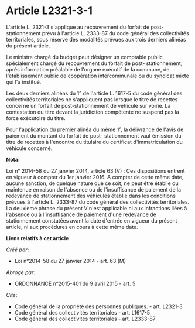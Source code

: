 # Article L2321-3-1

L'article L. 2321-3 s'applique au recouvrement du forfait de post-stationnement prévu à l'article L. 2333-87 du code général
des collectivités territoriales, sous réserve des modalités prévues aux trois derniers alinéas du présent article. 

Le ministre chargé du budget peut désigner un comptable public spécialement chargé du recouvrement du forfait de post-
stationnement, après information préalable de l'organe exécutif de la commune, de l'établissement public de coopération
intercommunale ou du syndicat mixte qui l'a institué. 

Les deux derniers alinéas du 1° de l'article L. 1617-5 du code général des collectivités territoriales ne s'appliquent pas
lorsque le titre de recettes concerne un forfait de post-stationnement de véhicule sur voirie. La contestation du titre
devant la juridiction compétente ne suspend pas la force exécutoire du titre. 

Pour l'application du premier alinéa du même 1°, la délivrance de l'avis de paiement du montant du forfait de post-
stationnement vaut émission du titre de recettes à l'encontre du titulaire du certificat d'immatriculation du véhicule
concerné.

**Nota:**

Loi n° 2014-58 du 27 janvier 2014, article 63 (V) : Ces dispositions entrent en vigueur à compter du 1er janvier 2016. A
compter de cette même date, aucune sanction, de quelque nature que ce soit, ne peut être établie ou maintenue en raison de
l'absence ou de l'insuffisance de paiement de la redevance de stationnement des véhicules établie dans les conditions prévues
à l'article L. 2333-87 du code général des collectivités territoriales. La deuxième phrase du présent V n'est applicable ni
aux infractions liées à l'absence ou à l'insuffisance de paiement d'une redevance de stationnement constatées avant la date
d'entrée en vigueur du présent article, ni aux procédures en cours à cette même date.

**Liens relatifs à cet article**

_Créé par_:

  - Loi n°2014-58 du 27 janvier 2014 - art. 63 (M)

_Abrogé par_:

  - ORDONNANCE n°2015-401 du 9 avril 2015 - art. 5

_Cite_:

  - Code général de la propriété des personnes publiques. - art. L2321-3
  - Code général des collectivités territoriales - art. L1617-5
  - Code général des collectivités territoriales - art. L2333-87
